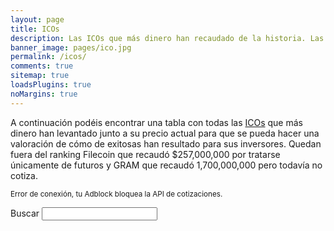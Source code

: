 ```yaml
---
layout: page
title: ICOs
description: Las ICOs que más dinero han recaudado de la historia. Las más exitosas.
banner_image: pages/ico.jpg
permalink: /icos/
comments: true
sitemap: true
loadsPlugins: true
noMargins: true
---
```


<div class="entry-header"></div>
<div class="entry-content">
    A continuación podéis encontrar una tabla con todas las <a href="/que-es-una-ico">ICOs</a> que más dinero han levantado junto a su precio actual para que se pueda hacer una valoración de cómo de exitosas han resultado para sus inversores.
    Quedan fuera del ranking Filecoin que recaudó $257,000,000 por tratarse únicamente de futuros y GRAM que recaudó 1,700,000,000 pero todavía no cotiza.
</div>

<small class="error api-error">Error de conexión, tu Adblock bloquea la API de cotizaciones.</small>
<div class="marketcaps-table-top">
    <div class="marketcaps-table-filter">
        <label>
            Buscar
            <input type="search" id="marketcaps-filter-input">
        </label>
    </div>
</div>

<table id="marketcaps-table" class="display" width="100%"></table>

<script type="text/javascript" src="{{ site.baseurl }}/js/plugins.js?{{site.time | date: '%s%N'}}"></script>

<script type="text/javascript" src="https://cdn.datatables.net/v/dt/dt-1.10.16/datatables.min.js"></script>
<script type="text/javascript" src="https://cdn.datatables.net/plug-ins/1.10.16/api/processing().js"></script>
<script type="text/javascript" src="https://cdn.datatables.net/responsive/2.2.1/js/dataTables.responsive.min.js"></script>

<script>
    const coins = {{ site.data.coins | jsonify }};
    const icos = {{ site.data.icos | jsonify }};
</script>

<script type="text/javascript" src="{{ site.baseurl }}/js/lang.js?{{site.time | date: '%s%N'}}"></script>
<script type="text/javascript" src="{{ site.baseurl }}/js/icos.js?{{site.time | date: '%s%N'}}"></script>
